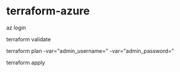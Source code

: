 # terraform-azure

az login

terraform validate

terraform plan -var="admin_username=<username>"  -var="admin_password=<password>" 

terraform apply
